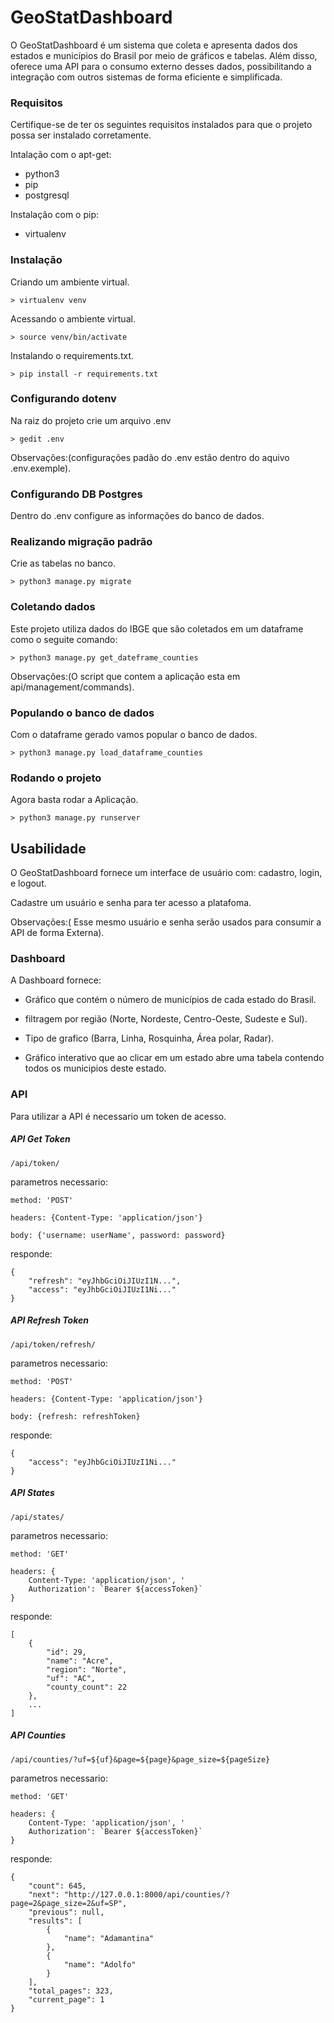 # GeoStatDashboard

O GeoStatDashboard é um sistema que coleta e apresenta dados dos estados e municípios do Brasil por meio de gráficos e tabelas. Além disso, oferece uma API para o consumo externo desses dados, possibilitando a integração com outros sistemas de forma eficiente e simplificada.


### Requisitos

Certifique-se de ter os seguintes requisitos instalados para que o projeto possa ser instalado corretamente.

Intalação com o apt-get:

- python3
- pip
- postgresql

Instalação com o pip:

- virtualenv


### Instalação

Criando um ambiente virtual.

`> virtualenv venv`

Acessando o ambiente virtual.

`> source venv/bin/activate`

Instalando o requirements.txt.

`> pip install -r requirements.txt`


### Configurando dotenv

Na raiz do projeto crie um arquivo .env

`> gedit .env`

Observações:(configurações padão do .env estão dentro do aquivo .env.exemple).


### Configurando DB Postgres

Dentro do .env configure as informações do banco de dados.


### Realizando migração padrão

Crie as tabelas no banco.

`> python3 manage.py migrate`


### Coletando dados 

Este projeto utiliza dados do IBGE que são coletados em um dataframe como o seguite comando:

`> python3 manage.py get_dateframe_counties`

Observações:(O script que contem a aplicação esta em api/management/commands).


### Populando o banco de dados

Com o dataframe gerado vamos popular o banco de dados.

`> python3 manage.py load_dataframe_counties`

### Rodando o projeto

Agora basta rodar a Aplicação.

`> python3 manage.py runserver`


## Usabilidade

O GeoStatDashboard fornece um interface de usuário com: cadastro, login, e logout.

Cadastre um usuário e senha para ter acesso a platafoma.

Observações:( Esse mesmo usuário e senha serão usados para consumir a API de forma Externa).


### Dashboard

A Dashboard fornece:

- Gráfico que contém o número de municípios de cada estado do Brasil.

- filtragem por região (Norte, Nordeste, Centro-Oeste, Sudeste e Sul).

- Tipo de grafico (Barra, Linha, Rosquinha, Área polar, Radar).

- Gráfico interativo que ao clicar em um estado abre uma tabela contendo todos os municipios deste estado.


### API

Para utilizar a API é necessario um token de acesso.


##### API Get Token

`/api/token/`

parametros necessario:

```
method: 'POST'

headers: {Content-Type: 'application/json'}

body: {'username: userName', password: password}
```

responde:

```
{
    "refresh": "eyJhbGciOiJIUzI1N...",
    "access": "eyJhbGciOiJIUzI1Ni..."
}
```


##### API Refresh Token

`/api/token/refresh/`

parametros necessario:

```
method: 'POST'

headers: {Content-Type: 'application/json'}

body: {refresh: refreshToken}
```

responde:

```
{
    "access": "eyJhbGciOiJIUzI1Ni..."
}
```


##### API States

`/api/states/`


parametros necessario:

```
method: 'GET'

headers: {
    Content-Type: 'application/json', '
    Authorization': `Bearer ${accessToken}`
}
```

responde:

```
[
    {
        "id": 29,
        "name": "Acre",
        "region": "Norte",
        "uf": "AC",
        "county_count": 22
    },
    ...
]
```

##### API Counties

`/api/counties/?uf=${uf}&page=${page}&page_size=${pageSize}`


parametros necessario:

```
method: 'GET'

headers: {
    Content-Type: 'application/json', '
    Authorization': `Bearer ${accessToken}`
}
```

responde:

```
{
    "count": 645,
    "next": "http://127.0.0.1:8000/api/counties/?page=2&page_size=2&uf=SP",
    "previous": null,
    "results": [
        {
            "name": "Adamantina"
        },
        {
            "name": "Adolfo"
        }
    ],
    "total_pages": 323,
    "current_page": 1
}
```
